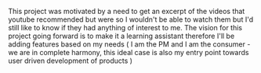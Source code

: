 This project was motivated by a need to get an excerpt of the videos that youtube recommended but were so I wouldn't be able to watch them but I'd still like to know if they had anything of interest to me. The vision for this project going forward is to make it a learning assistant therefore I'll be adding features based on my needs ( I am the PM and I am the consumer - we are in complete harmony, this ideal case is also my entry point towards user driven development of products )
